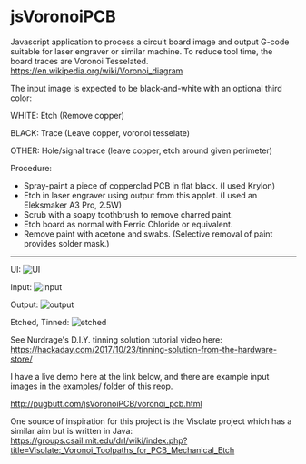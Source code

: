 # jsVoronoiPCB
Javascript application to process a circuit board image and output G-code suitable for laser engraver or similar machine. To reduce tool time, the board traces are Voronoi Tesselated. https://en.wikipedia.org/wiki/Voronoi_diagram

The input image is expected to be black-and-white with an optional third color:

WHITE: Etch (Remove copper)

BLACK: Trace (Leave copper, voronoi tesselate)

OTHER: Hole/signal trace  (leave copper, etch around given perimeter)

Procedure:
- Spray-paint a piece of copperclad PCB in flat black. (I used Krylon)
- Etch in laser engraver using output from this applet. (I used an Eleksmaker A3 Pro, 2.5W)
- Scrub with a soapy toothbrush to remove charred paint.
- Etch board as normal with Ferric Chloride or equivalent.
- Remove paint with acetone and swabs. (Selective removal of paint provides solder mask.)

------
UI:
![UI](http://pugbutt.com/jsVoronoiPCB/img/js_voronoi_ui.png)

Input:
![input](http://pugbutt.com/jsVoronoiPCB/img/input_600dpi.png)

Output:
![output](http://pugbutt.com/jsVoronoiPCB/img/output.png)

Etched, Tinned:
![etched](http://pugbutt.com/jsVoronoiPCB/img/etched.jpg)

See Nurdrage's D.I.Y. tinning solution tutorial video here:
https://hackaday.com/2017/10/23/tinning-solution-from-the-hardware-store/

I have a live demo here at the link below, and there are example input 
images in the examples/ folder of this reop.

http://pugbutt.com/jsVoronoiPCB/voronoi_pcb.html

One source of inspiration for this project is the Visolate project which has a similar aim but is written in Java: https://groups.csail.mit.edu/drl/wiki/index.php?title=Visolate:_Voronoi_Toolpaths_for_PCB_Mechanical_Etch
